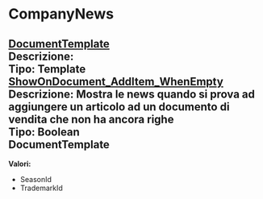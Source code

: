 # CompanyNews
[DocumentTemplate](#documenttemplate)	 
**Descrizione:** 	 
**Tipo:** Template	 
[ShowOnDocument_AddItem_WhenEmpty](#showondocument_additem_whenempty)	 
**Descrizione:** Mostra le news quando si prova ad aggiungere un articolo ad un documento di vendita che non ha ancora righe	 
**Tipo:** Boolean	 
DocumentTemplate 
-----

**Valori:**
* SeasonId
* TrademarkId

